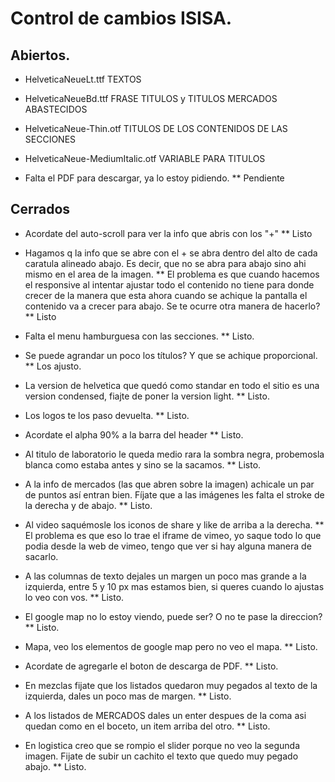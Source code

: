 # Control de cambios ISISA.

## Abiertos.

* HelveticaNeueLt.ttf TEXTOS
* HelveticaNeueBd.ttf FRASE TITULOS y TITULOS MERCADOS ABASTECIDOS
* HelveticaNeue-Thin.otf TITULOS DE LOS CONTENIDOS DE LAS SECCIONES
* HelveticaNeue-MediumItalic.otf VARIABLE PARA TITULOS

* Falta el PDF para descargar, ya lo estoy pidiendo.
** Pendiente

## Cerrados

* Acordate del auto-scroll para ver la info que abris con los "+"
** Listo

* Hagamos q la info que se abre con el + se abra dentro del alto de cada caratula alineado abajo.
Es decir, que no se abra para abajo sino ahi mismo en el area de la imagen.
** El problema es que cuando hacemos el responsive al intentar ajustar todo el contenido no tiene para donde crecer de la manera que esta ahora cuando se achique la pantalla el contenido va a crecer para abajo. Se te ocurre otra manera de hacerlo?
** Listo

* Falta el menu hamburguesa con las secciones.
** Listo.

* Se puede agrandar un poco los títulos? Y que se achique proporcional.
** Los ajusto.

* La version de helvetica que quedó como standar en todo el sitio es una version condensed, fiajte de poner la version light.
** Listo.

* Los logos te los paso devuelta.
** Listo. 

* Acordate el alpha 90% a la barra del header
** Listo.

* Al titulo de laboratorio le queda medio rara la sombra negra, probemosla blanca como estaba antes y sino se la sacamos.
** Listo.

* A la info de mercados (las que abren sobre la imagen) achicale un par de puntos así entran bien. Fíjate que a las imágenes les falta el stroke de la derecha y de abajo.
** Listo.

* Al video saquémosle los iconos de share y like de arriba a la derecha.
** El problema es que eso lo trae el iframe de vimeo, yo saque todo lo que podia desde la web de vimeo, tengo que ver si hay alguna manera de sacarlo.

* A las columnas de texto dejales un margen un poco mas grande a la izquierda, entre 5 y 10 px mas estamos bien, si queres cuando lo ajustas lo veo con vos.
** Listo.

* El google map no lo estoy viendo, puede ser? O no te pase la direccion?
** Listo.

* Mapa, veo los elementos de google map pero no veo el mapa.
** Listo.

* Acordate de agregarle el boton de descarga de PDF.
** Listo.

* En mezclas fijate que los listados quedaron muy pegados al texto de la izquierda, dales un poco mas de margen.
** Listo.

* A los listados de MERCADOS dales un enter despues de la coma asi quedan como en el boceto, un item arriba del otro.
** Listo.

* En logistica creo que se rompio el slider porque no veo la segunda imagen. Fijate de subir un cachito el texto que quedo muy pegado abajo.
** Listo.


